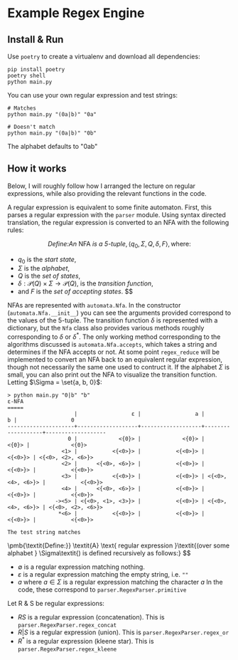 # Example Regex Engine

## Install & Run

Use `poetry` to create a virtualenv and download all dependencies:

```
pip install poetry
poetry shell
python main.py
```

You can use your own regular expression and test strings:
```
# Matches
python main.py "(0a|b)" "0a"

# Doesn't match
python main.py "(0a|b)" "0b"
```

The alphabet defaults to "0ab"

## How it works

Below, I will roughly follow how I arranged the lecture on regular
expressions, while also providing the relevant functions in the code.

A regular expression is equivalent to some finite automaton. First,
this parses a regular expression with the `parser` module. Using
syntax directed translation, the regular expression is converted to an
NFA with the following rules:

$$
\pmb{\textit{Define:}} \textit{An } \text{NFA} \textit{ is a 5-tuple},
\left< q_0, \Sigma, Q, \delta, F\right>, \text{where:}
$$
  * $q_0$ is the *start state*,
  * $\Sigma$ is the *alphabet*,
  * $Q$ is the *set of states*,
  * $\delta: \mathcal{P}(Q) \times \Sigma \rightarrow \mathcal{P}(Q)$,
    is the *transition function*,
  * and $F$ is the *set of accepting states*.
$$

NFAs are represented with `automata.Nfa`. In the constructor
(`automata.Nfa.__init__`) you can see the arguments provided
correspond to the values of the 5-tuple. The transition function
$\delta$ is represented with a dictionary, but the `Nfa` class also
provides various methods roughly corresponding to $\delta$ or
$\delta^*$. The only working method corresponding to the algorithms
discussed is `automata.Nfa.accepts`, which takes a string and
determines if the NFA accepts or not. At some point `regex_reduce`
will be implemented to convert an NFA back to an equivalent regular expression,
though not necessarily the same one used to contruct it. If the
alphabet $\Sigma$ is small, you can also print out the NFA to
visualize the transition function. Letting $\Sigma = \set{a, b, 0}$:

```
> python main.py "0|b" "b"
ε-NFA
=====
                     |                 ε |                 a |                 b |                 0
---------------------+-------------------+-------------------+-------------------+-------------------
                   0 |             <{0}> |             <{0}> |             <{0}> |             <{0}>
                 <1> |           <{<0>}> |           <{<0>}> |           <{<0>}> | <{<0>, <2>, <6>}>
                 <2> |      <{<0>, <6>}> |           <{<0>}> |           <{<0>}> |           <{<0>}>
                 <3> |           <{<0>}> |           <{<0>}> | <{<0>, <4>, <6>}> |           <{<0>}>
                 <4> |      <{<0>, <6>}> |           <{<0>}> |           <{<0>}> |           <{<0>}>
               -><5> | <{<0>, <1>, <3>}> |           <{<0>}> | <{<0>, <4>, <6>}> | <{<0>, <2>, <6>}>
                *<6> |           <{<0>}> |           <{<0>}> |           <{<0>}> |           <{<0>}>

The test string matches
```

\pmb{\textit{Define:}} \textit{A} \text{ regular expression
}\textit{(over some alphabet } \Sigma\textit{) is defined recursively
as follows:}
$$
  * $\emptyset$ is a regular expression matching nothing.
  * $\varepsilon$ is a regular expression matching the empty string,
    i.e. `""`
  * $a$ where $a \in \Sigma$ is a regular expression matching the
    character $a$
In the code, these correspond to `parser.RegexParser.primitive`

Let R & S be regular expressions:
  * $RS$ is a regular expression (concatenation). This is
    `parser.RegexParser.regex_concat`
  * $R|S$ is a regular expression (union). This is
    `parser.RegexParser.regex_or`
  * $R^*$ is a regular expression (kleene star). This is
    `parser.RegexParser.regex_kleene`

